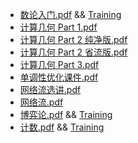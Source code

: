 - [数论入门.pdf](数论入门.pdf) && [Training](https://www.luogu.com.cn/training/572727)
- [计算几何 Part 1.pdf](计算几何Part1.pdf)
- [计算几何 Part 2 纯净版.pdf](计算几何Part2纯净版.pdf)
- [计算几何 Part 2 省流版.pdf](计算几何Part2省流版.pdf)
- [计算几何 Part 3.pdf](计算几何Part3.pdf)
- [单调性优化课件.pdf](单调性优化课件.pdf)
- [网络流选讲.pdf](网络流选讲.pdf)
- [网络流.pdf](网络流.pdf)
- [博弈论.pdf](博弈论.pdf) && [Training](https://www.luogu.com.cn/training/572721)
- [计数.pdf](计数.pdf) && [Training](https://www.luogu.com.cn/training/572697)

